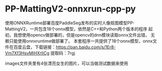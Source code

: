 # PP-MattingV2-onnxrun-cpp-py
使用ONNXRuntime部署百度PaddleSeg发布的实时人像抠图模型PP-MattingV2，一共包含18个onnx模型，依然是C++和Python两个版本的程序
起初，我想使用opencv做部署的，但是opencv的dnn模块读取onnx文件出错， 无赖只能使用onnxruntime做部署了。
本套程序一共提供了18个onnx模型，onnx文件在百度云盘，下载链接：https://pan.baidu.com/s/1Er8-Vm7Xf3HsvMiHXrIiCg 
提取码：7rgj


images文件夹里有4张漂亮女生的图片，可以当做测试数据来使用
